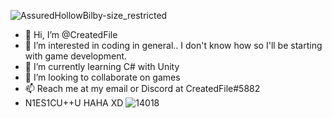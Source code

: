 ![AssuredHollowBilby-size_restricted](https://user-images.githubusercontent.com/108574011/176998791-1df0cd1d-3ded-4d2e-938f-e51fc9dbd6a1.gif)
- 👋 Hi, I’m @CreatedFile
- 👀 I’m interested in coding in general.. I don't know how so I'll be starting with game development.
- 🌱 I’m currently learning C# with Unity
- 💞️ I’m looking to collaborate on games
- 📫 Reach me at my email or Discord at CreatedFile#5882
- N1ES1CU++U HAHA XD
![14018](https://user-images.githubusercontent.com/108574011/176998930-7b1f45ae-a652-412e-9fc4-abd57324ff54.gif)


<!---
CreatedFile/CreatedFile is a ✨ special ✨ repository because its `README.md` (this file) appears on your GitHub profile.
You can click the Preview link to take a look at your changes.
--->
